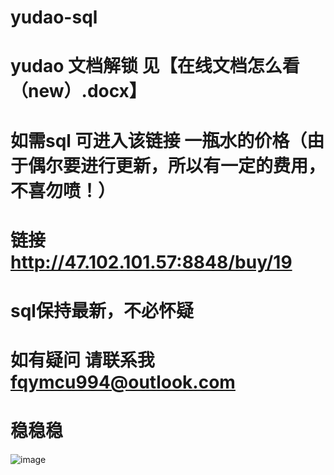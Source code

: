 # yudao-sql
# yudao 文档解锁 见【在线文档怎么看（new）.docx】
# 如需sql 可进入该链接  一瓶水的价格（由于偶尔要进行更新，所以有一定的费用，不喜勿喷！）
# 链接 http://47.102.101.57:8848/buy/19
# sql保持最新，不必怀疑
# 如有疑问 请联系我 fqymcu994@outlook.com
# 稳稳稳

![image](https://github.com/user-attachments/assets/b9dd6ffe-d840-4aac-a8b4-88a4c77c26d4)



